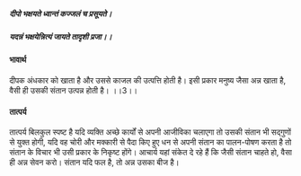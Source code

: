 ##### दीपो भक्षयते ध्वान्तं कज्जलं च प्रसूयते।
##### यदन्नं भक्षयेन्नित्यं जायते तादृशी प्रजा।। 

#### भावार्थ

दीपक अंधकार को खाता है और उससे काजल की उत्पत्ति होती है। इसी प्रकार मनुष्य जैसा अन्न खाता है, वैसी ही उसकी संतान उत्पन्न होती है। ।।3।।

#### तात्पर्य

तात्पर्य बिलकुल स्पष्ट है यदि व्यक्ति अच्छे कार्यों से अपनी आजीविका चलाएगा तो उसकी संतान भी सद्गुणों से युक्त होगी, यदि वह चोरी और मक्कारी से पैदा किए हुए धन से अपनी संतान का पालन-पोषण करता है तो संतान के विचार भी उसी प्रकार के निकृष्ट होंगे। आचार्य यहां संकेत दे रहे हैं कि जैसी संतान चाहते हो, वैसा ही अन्न सेवन करो। संतान यदि फल है, तो अन्न उसका बीज है।